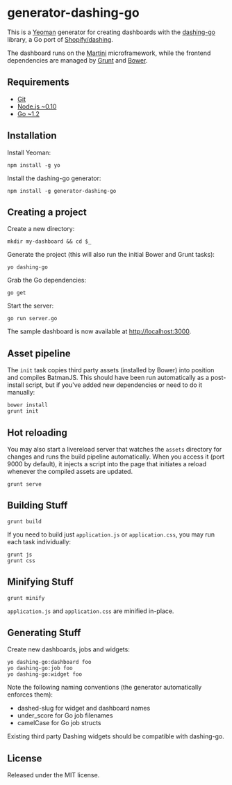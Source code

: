 generator-dashing-go
====================

This is a [Yeoman][1] generator for creating dashboards with the [dashing-go][2] library, a Go port of [Shopify/dashing][3].

The dashboard runs on the [Martini][4] microframework, while the frontend dependencies are managed by [Grunt][5] and [Bower][6].

## Requirements

* [Git][7]
* [Node.js ~0.10][8]
* [Go ~1.2][9]

## Installation

Install Yeoman:

    npm install -g yo

Install the dashing-go generator:

    npm install -g generator-dashing-go

## Creating a project

Create a new directory:

    mkdir my-dashboard && cd $_

Generate the project (this will also run the initial Bower and Grunt tasks):

    yo dashing-go

Grab the Go dependencies:

    go get

Start the server:

    go run server.go

The sample dashboard is now available at [http://localhost:3000](http://localhost:3000).

## Asset pipeline

The `init` task copies third party assets (installed by Bower) into position and compiles BatmanJS. This should have been run automatically as a post-install script, but if you've added new dependencies or need to do it manually:

    bower install
    grunt init

## Hot reloading

You may also start a livereload server that watches the `assets` directory for changes and runs the build pipeline automatically. When you access it (port 9000 by default), it injects a script into the page that initiates a reload whenever the compiled assets are updated.

    grunt serve

## Building Stuff

    grunt build

If you need to build just `application.js` or `application.css`, you may run each task individually:

    grunt js
    grunt css

## Minifying Stuff

    grunt minify

`application.js` and `application.css` are minified in-place.

## Generating Stuff

Create new dashboards, jobs and widgets:

    yo dashing-go:dashboard foo
    yo dashing-go:job foo
    yo dashing-go:widget foo

Note the following naming conventions (the generator automatically enforces them):

* dashed-slug for widget and dashboard names
* under_score for Go job filenames
* camelCase for Go job structs

Existing third party Dashing widgets should be compatible with dashing-go.

## License

Released under the MIT license.

[1]: http://yeoman.io
[2]: https://github.com/gigablah/dashing-go
[3]: http://shopify.github.io/dashing
[4]: http://martini.codegangsta.io
[5]: http://gruntjs.com
[6]: http://bower.io
[7]: http://git-scm.com
[8]: http://nodejs.org
[9]: http://golang.org
